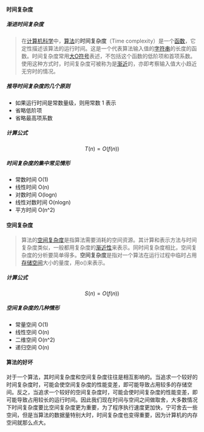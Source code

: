 #### 时间复杂度

##### 渐进时间复杂度

> 在[计算机科学](https://zh.wikipedia.org/wiki/%E8%AE%A1%E7%AE%97%E6%9C%BA%E7%A7%91%E5%AD%A6)中，[算法](https://zh.wikipedia.org/wiki/%E7%AE%97%E6%B3%95)的**时间复杂度**（Time complexity）是一个[函数](https://zh.wikipedia.org/wiki/%E5%87%BD%E6%95%B0)，它定性描述该算法的运行时间。这是一个代表算法输入值的[字符串](https://zh.wikipedia.org/wiki/%E5%AD%97%E7%AC%A6%E4%B8%B2)的长度的函数。时间复杂度常用[大O符号](https://zh.wikipedia.org/wiki/%E5%A4%A7O%E7%AC%A6%E5%8F%B7)表述，不包括这个函数的低阶项和首项系数。使用这种方式时，时间复杂度可被称为是[渐近](https://zh.wikipedia.org/wiki/%E6%B8%90%E8%BF%91%E5%88%86%E6%9E%90)的，亦即考察输入值大小趋近无穷时的情况。
>

##### 推导时间复杂度的几个原则

- 如果运行时间是常数量级，则用常数 1 表示
- 省略低阶项
- 省略最高项系数

##### 计算公式

$$
T(n) = O(f(n))
$$

##### 时间复杂度的集中常见情形

- 常数时间 O(1)
- 线性时间 O(n)
- 对数时间 O(logn)
- 线性对数时间 O(nlogn)
- 平方时间 O(n^2)



#### 空间复杂度

> 算法的[空间复杂度](https://zh.wikipedia.org/wiki/%E7%A9%BA%E9%97%B4%E5%A4%8D%E6%9D%82%E5%BA%A6)是指算法需要消耗的空间资源。其计算和表示方法与时间复杂度类似，一般都用复杂度的[渐近性](https://zh.wikipedia.org/w/index.php?title=%E6%B8%90%E8%BF%91%E6%80%A7&action=edit&redlink=1)来表示。同时间复杂度相比，空间复杂度的分析要简单得多。**空间复杂度**是指对一个算法在运行过程中临时占用[存储空间](https://wiki.mbalib.com/wiki/%E5%AD%98%E5%82%A8%E7%A9%BA%E9%97%B4)大小的量度，用o()来表示。

##### 计算公式

$$
S(n) = O(f(n))
$$

##### 空间复杂度的几种情形

- 常量空间 O(1)
- 线性空间 O(n)
- 二维空间 O(n^2)
- 递归空间 O(n)



#### 算法的好坏

对于一个算法，其时间复杂度和空间复杂度往往是相互影响的。当追求一个较好的时间复杂度时，可能会使空间复杂度的性能变差，即可能导致占用较多的存储空间。反之，当追求一个较好的空间复杂度时，可能会使时间复杂度的性能变差，即可能导致占用较长的运行时间。因此我们现在时间与空间之间做取舍，大多数情况下时间复杂度要比空间复杂度更为重要，为了程序执行速度更加快，宁可舍去一些空间，但是当算法的数据量特别大时，时间复杂度也变得重要，因为计算机的内存空间就那么点大。